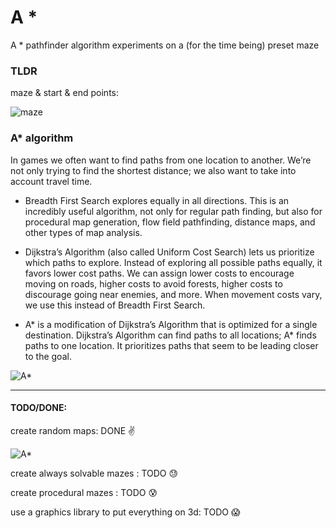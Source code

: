 # A *

A * pathfinder algorithm experiments on a (for the time being) preset maze





### TLDR 

maze & start & end points:

<img src="https://github.com/mamonu/Astar/blob/master/mazestep_000.png"  title="maze">





### A* algorithm

In games we often want to find paths from one location to another. 
We’re not only trying to find the shortest distance; we also want to take into account travel time.

- Breadth First Search explores equally in all directions. 
    This is an incredibly useful algorithm, not only for regular path finding, 
    but also for procedural map generation, flow field pathfinding, distance maps, and other types of map analysis.


- Dijkstra’s Algorithm (also called Uniform Cost Search) lets us prioritize which paths to explore. 
    Instead of exploring all possible paths equally, it favors lower cost paths. 
    We can assign lower costs to encourage moving on roads, higher costs to avoid forests, 
    higher costs to discourage going near enemies, and more. 
    When movement costs vary, we use this instead of Breadth First Search.


- A* is a modification of Dijkstra’s Algorithm that is optimized for a single destination. 
    Dijkstra’s Algorithm can find paths to all locations; 
    A* finds paths to one location. It prioritizes paths that seem to be leading closer to the goal.






<img src="https://github.com/mamonu/Astar/blob/master/out.gif"  title="A*">





----

#### TODO/DONE:

create random maps: DONE :v:

<img src="https://github.com/mamonu/Astar/blob/master/outrand.gif"  title="A*">




create always solvable mazes : TODO  :sweat:




create procedural mazes : TODO :cold_sweat:


use a graphics library to put everything on 3d: TODO :scream: